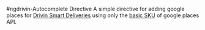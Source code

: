 #ngdrivin-Autocomplete Directive
A simple directive for adding google places for [Drivin Smart Deliveries](www.driv.in) using only the [basic SKU](https://developers.google.com/places/web-service/usage-and-billing) of google places API.